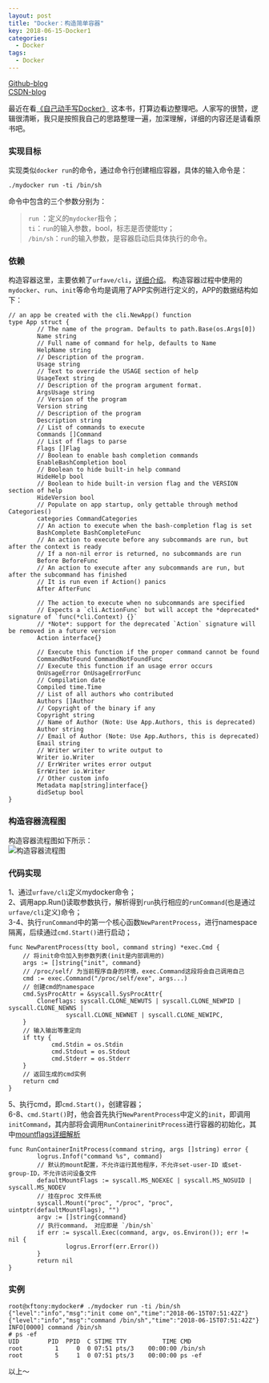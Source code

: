 ```yaml
---
layout: post
title: "Docker：构造简单容器"
key: 2018-06-15-Docker1
categories:
  - Docker
tags:
  - Docker
---
```

[Github-blog](https://xftony.github.io/all.html)     
[CSDN-blog](https://blog.csdn.net/xftony)  


最近在看[《自己动手写Docker》](https://book.douban.com/subject/27082348/) 这本书，打算边看边整理吧。人家写的很赞，逻辑很清晰，我只是按照我自己的思路整理一遍，加深理解，详细的内容还是请看原书吧。

### 实现目标    
实现类似`docker run`的命令，通过命令行创建相应容器，具体的输入命令是：

    ./mydocker run -ti /bin/sh  

命令中包含的三个参数分别为：
>`run` ：定义的`mydocker`指令；  
>`ti`：`run`的输入参数，bool，标志是否使能tty；   
>`/bin/sh`：`run`的输入参数，是容器启动后具体执行的命令。  


<!--more-->
### 依赖   
构造容器这里，主要依赖了`urfave/cli`，[详细介绍](https://github.com/urfave/cli)。 构造容器过程中使用的`mydocker`、`run`、`init`等命令均是调用了APP实例进行定义的，APP的数据结构如下： 

	// an app be created with the cli.NewApp() function
	type App struct {
	        // The name of the program. Defaults to path.Base(os.Args[0])
	        Name string
	        // Full name of command for help, defaults to Name
	        HelpName string
	        // Description of the program.
	        Usage string
	        // Text to override the USAGE section of help
	        UsageText string
	        // Description of the program argument format.
	        ArgsUsage string
	        // Version of the program
	        Version string
	        // Description of the program
	        Description string
	        // List of commands to execute
	        Commands []Command
	        // List of flags to parse
	        Flags []Flag
	        // Boolean to enable bash completion commands
	        EnableBashCompletion bool
	        // Boolean to hide built-in help command
	        HideHelp bool
	        // Boolean to hide built-in version flag and the VERSION section of help
	        HideVersion bool
	        // Populate on app startup, only gettable through method Categories()
	        categories CommandCategories
	        // An action to execute when the bash-completion flag is set
	        BashComplete BashCompleteFunc
	        // An action to execute before any subcommands are run, but after the context is ready
	        // If a non-nil error is returned, no subcommands are run
	        Before BeforeFunc
	        // An action to execute after any subcommands are run, but after the subcommand has finished
	        // It is run even if Action() panics
	        After AfterFunc
	
	        // The action to execute when no subcommands are specified
	        // Expects a `cli.ActionFunc` but will accept the *deprecated* signature of `func(*cli.Context) {}`
	        // *Note*: support for the deprecated `Action` signature will be removed in a future version
	        Action interface{}

	        // Execute this function if the proper command cannot be found
	        CommandNotFound CommandNotFoundFunc
	        // Execute this function if an usage error occurs
	        OnUsageError OnUsageErrorFunc
	        // Compilation date
	        Compiled time.Time
	        // List of all authors who contributed
	        Authors []Author
	        // Copyright of the binary if any
	        Copyright string
	        // Name of Author (Note: Use App.Authors, this is deprecated)
	        Author string
	        // Email of Author (Note: Use App.Authors, this is deprecated)
	        Email string
	        // Writer writer to write output to
	        Writer io.Writer
	        // ErrWriter writes error output
	        ErrWriter io.Writer
	        // Other custom info
	        Metadata map[string]interface{}
	        didSetup bool
	}

### 构造容器流程图    
构造容器流程图如下所示：  
![构造容器流程图](https://raw.githubusercontent.com/xftony/xftony.github.io/master/_images/2018-06-15-自己动手写Docker实践3.1流程图.jpg)      
  

### 代码实现   
1、通过`urfave/cli`定义mydocker命令；    
2、调用app.Run()读取参数执行，解析得到`run`执行相应的`runCommand`(也是通过`urfave/cli`定义)命令；   
3-4、执行`runCommand`中的第一个核心函数`NewParentProcess`，进行namespace隔离，后续通过`cmd.Start()`进行启动；  

	func NewParentProcess(tty bool, command string) *exec.Cmd {
        // 将init命令加入到参数列表(init是内部调用的)
	    args := []string{"init", command}
        // /proc/self/ 为当前程序自身的环境，exec.Command这段将会自己调用自己  
	    cmd := exec.Command("/proc/self/exe", args...)
        // 创建cmd的namespace 
	    cmd.SysProcAttr = &syscall.SysProcAttr{
	        Cloneflags: syscall.CLONE_NEWUTS | syscall.CLONE_NEWPID | syscall.CLONE_NEWNS |
	                syscall.CLONE_NEWNET | syscall.CLONE_NEWIPC,
	    }
        // 输入输出等重定向
	    if tty {
	            cmd.Stdin = os.Stdin
	            cmd.Stdout = os.Stdout
	            cmd.Stderr = os.Stderr
	    }
        // 返回生成的cmd实例
	    return cmd
	}
5、执行cmd，即`cmd.Start()`，创建容器；     
6-8、`cmd.Start()`时，他会首先执行`NewParentProcess`中定义的`init`，即调用`initCommand`，其内部将会调用`RunContainerinitProcess`进行容器的初始化，其中[mountflags详细解析](https://baike.baidu.com/item/mount/10654610)   

	func RunContainerInitProcess(command string, args []string) error {
	        logrus.Infof("command %s", command)
	        // 默认的mount配置，不允许运行其他程序，不允许set-user-ID 或set-group-ID，不允许访问设备文件
	        defaultMountFlags := syscall.MS_NOEXEC | syscall.MS_NOSUID | syscall.MS_NODEV
            // 挂在proc 文件系统
	        syscall.Mount("proc", "/proc", "proc", uintptr(defaultMountFlags), "")
	        argv := []string{command}
            // 执行command， 对应即是 `/bin/sh`
	        if err := syscall.Exec(command, argv, os.Environ()); err != nil {
	                logrus.Errorf(err.Error())
	        }
	        return nil
	} 	                                                   

### 实例 
  
	root@xftony:mydocker# ./mydocker run -ti /bin/sh
	{"level":"info","msg":"init come on","time":"2018-06-15T07:51:42Z"}
	{"level":"info","msg":"command /bin/sh","time":"2018-06-15T07:51:42Z"}
	INFO[0000] command /bin/sh                              
	# ps -ef
	UID        PID  PPID  C STIME TTY          TIME CMD
	root         1     0  0 07:51 pts/3    00:00:00 /bin/sh
	root         5     1  0 07:51 pts/3    00:00:00 ps -ef


以上～ 
